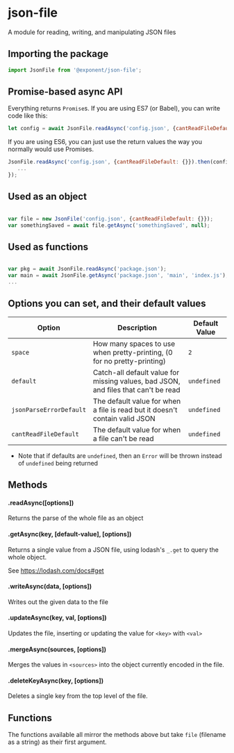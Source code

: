 # json-file
A module for reading, writing, and manipulating JSON files

## Importing the package
```js
import JsonFile from '@exponent/json-file';
```

## Promise-based async API

Everything returns `Promise`s. If you are using ES7 (or Babel), you can write code like this:
```js
let config = await JsonFile.readAsync('config.json', {cantReadFileDefault: {}});
```
If you are using ES6, you can just use the return values the way you normally would use Promises.
```js
JsonFile.readAsync('config.json', {cantReadFileDefault: {}}).then(config => {
   ...
});
```

## Used as an object
```js

var file = new JsonFile('config.json', {cantReadFileDefault: {}});
var somethingSaved = await file.getAsync('somethingSaved', null);
```

## Used as functions
```js

var pkg = await JsonFile.readAsync('package.json');
var main = await JsonFile.getAsync('package.json', 'main', 'index.js');
...
```

## Options you can set, and their default values

|Option | Description | Default Value|
|-------|-------------|--------------|
|`space`|How many spaces to use when pretty-printing, (0 for no pretty-printing)|`2`|
|`default`|Catch-all default value for missing values, bad JSON, and files that can't be read|`undefined`|
|`jsonParseErrorDefault`|The default value for when a file is read but it doesn't contain valid JSON|`undefined`|
|`cantReadFileDefault`|The default value for when a file can't be read|`undefined`|

* Note that if defaults are `undefined`, then an `Error` will be thrown instead of `undefined` being returned

## Methods

#### .readAsync([options])

Returns the parse of the whole file as an object

#### .getAsync(key, [default-value], [options])

Returns a single value from a JSON file, using lodash's `_.get` to query the whole object.

See https://lodash.com/docs#get

#### .writeAsync(data, [options])

Writes out the given data to the file

#### .updateAsync(key, val, [options])

Updates the file, inserting or updating the value for `<key>` with `<val>`

#### .mergeAsync(sources, [options])

Merges the values in `<sources>` into the object currently encoded in the file.

#### .deleteKeyAsync(key, [options])

Deletes a single key from the top level of the file.

## Functions

The functions available all mirror the methods above but take `file` (filename as a string) as their first argument.
